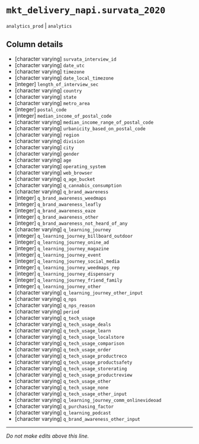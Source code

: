 # `mkt_delivery_napi.survata_2020`
`analytics_prod` | `analytics`

## Column details
* [character varying] `survata_interview_id`
* [character varying] `date_utc`
* [character varying] `timezone`
* [character varying] `date_local_timezone`
* [integer]   `length_of_interview_sec`
* [character varying] `country`
* [character varying] `state`
* [character varying] `metro_area`
* [integer]   `postal_code`
* [integer]   `median_income_of_postal_code`
* [character varying] `median_income_range_of_postal_code`
* [character varying] `urbanicity_based_on_postal_code`
* [character varying] `region`
* [character varying] `division`
* [character varying] `city`
* [character varying] `gender`
* [character varying] `age`
* [character varying] `operating_system`
* [character varying] `web_browser`
* [character varying] `q_age_bucket`
* [character varying] `q_cannabis_consumption`
* [character varying] `q_brand_awareness`
* [integer]   `q_brand_awareness_weedmaps`
* [integer]   `q_brand_awareness_leafly`
* [integer]   `q_brand_awareness_eaze`
* [integer]   `q_brand_awareness_other`
* [integer]   `q_brand_awareness_not_heard_of_any`
* [character varying] `q_learning_journey`
* [integer]   `q_learning_journey_billboard_outdoor`
* [integer]   `q_learning_journey_onine_ad`
* [integer]   `q_learning_journey_magazine`
* [integer]   `q_learning_journey_event`
* [integer]   `q_learning_journey_social_media`
* [integer]   `q_learning_journey_weedmaps_rep`
* [integer]   `q_learning_journey_dispensary`
* [integer]   `q_learning_journey_friend_family`
* [integer]   `q_learning_journey_other`
* [character varying] `q_learning_journey_other_input`
* [character varying] `q_nps`
* [character varying] `q_nps_reason`
* [character varying] `period`
* [character varying] `q_tech_usage`
* [character varying] `q_tech_usage_deals`
* [character varying] `q_tech_usage_learn`
* [character varying] `q_tech_usage_localstore`
* [character varying] `q_tech_usage_comparison`
* [character varying] `q_tech_usage_order`
* [character varying] `q_tech_usage_productreco`
* [character varying] `q_tech_usage_productsafety`
* [character varying] `q_tech_usage_storerating`
* [character varying] `q_tech_usage_productreview`
* [character varying] `q_tech_usage_other`
* [character varying] `q_tech_usage_none`
* [character varying] `q_tech_usage_other_input`
* [character varying] `q_learning_journey_comm_onlinevideoad`
* [character varying] `q_purchasing_factor`
* [character varying] `q_learning_podcast`
* [character varying] `q_brand_awareness_other_input`

-------------------------------------------------------------------------------
*Do not make edits above this line.*
